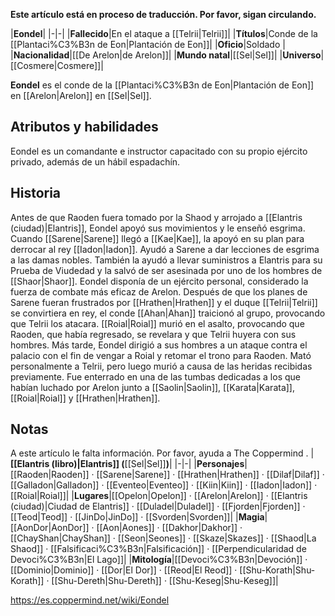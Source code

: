 **Este artículo está en proceso de traducción. Por favor, sigan circulando.**


|**Eondel**|
|-|-|
|**Fallecido**|En el ataque a [[Telrii\|Telrii]]|
|**Títulos**|Conde de la [[Plantaci%C3%B3n de Eon\|Plantación de Eon]]|
|**Oficio**|Soldado |
|**Nacionalidad**|[[De Arelon\|de Arelon]]|
|**Mundo natal**|[[Sel\|Sel]]|
|**Universo**|[[Cosmere\|Cosmere]]|

**Eondel** es el conde de la [[Plantaci%C3%B3n de Eon\|Plantación de Eon]] en [[Arelon\|Arelon]] en [[Sel\|Sel]].

## Atributos y habilidades
Eondel es un comandante e instructor capacitado con su propio ejército privado, además de un hábil espadachín.

## Historia
Antes de que Raoden fuera tomado por la Shaod y arrojado a [[Elantris (ciudad)\|Elantris]], Eondel apoyó sus movimientos y le enseñó esgrima. Cuando [[Sarene\|Sarene]] llegó a [[Kae\|Kae]], la apoyó en su plan para derrocar al rey [[Iadon\|Iadon]]. Ayudó a Sarene a dar lecciones de esgrima a las damas nobles. También la ayudó a llevar suministros a Elantris para su Prueba de Viudedad y la salvó de ser asesinada por uno de los hombres de [[Shaor\|Shaor]].
Eondel disponía de un ejército personal, considerado la fuerza de combate más eficaz de Arelon.
Después de que los planes de Sarene fueran frustrados por [[Hrathen\|Hrathen]] y el duque [[Telrii\|Telrii]] se convirtiera en rey, el conde [[Ahan\|Ahan]] traicionó al grupo, provocando que Telrii los atacara. [[Roial\|Roial]] murió en el asalto, provocando que Raoden, que había regresado, se revelara y que Telrii huyera con sus hombres. Más tarde, Eondel dirigió a sus hombres a un ataque contra el palacio con el fin de vengar a Roial y retomar el trono para Raoden. Mató personalmente a Telrii, pero luego murió a causa de las heridas recibidas previamente. Fue enterrado en una de las tumbas dedicadas a los que habían luchado por Arelon junto a [[Saolin\|Saolin]], [[Karata\|Karata]], [[Roial\|Roial]] y [[Hrathen\|Hrathen]].

## Notas

A este artículo le falta información. Por favor, ayuda a The Coppermind .
|**[[Elantris (libro)\|Elantris]] (**[[Sel\|Sel]]**)**|
|-|-|
|**Personajes**|[[Raoden\|Raoden]] · [[Sarene\|Sarene]] · [[Hrathen\|Hrathen]] · [[Dilaf\|Dilaf]] · [[Galladon\|Galladon]] · [[Eventeo\|Eventeo]] · [[Kiin\|Kiin]] · [[Iadon\|Iadon]] · [[Roial\|Roial]]|
|**Lugares**|[[Opelon\|Opelon]] · [[Arelon\|Arelon]] · [[Elantris (ciudad)\|Ciudad de Elantris]] · [[Duladel\|Duladel]] · [[Fjorden\|Fjorden]] · [[Teod\|Teod]] · [[JinDo\|JinDo]] · [[Svorden\|Svorden]]|
|**Magia**|[[AonDor\|AonDor]] · [[Aon\|Aones]] · [[Dakhor\|Dakhor]] · [[ChayShan\|ChayShan]] · [[Seon\|Seones]] · [[Skaze\|Skazes]] · [[Shaod\|La Shaod]] · [[Falsificaci%C3%B3n\|Falsificación]] · [[Perpendicularidad de Devoci%C3%B3n\|El Lago]]|
|**Mitología**|[[Devoci%C3%B3n\|Devoción]] · [[Dominio\|Dominio]] · [[Dor\|El Dor]] · [[Reod\|El Reod]] · [[Shu-Korath\|Shu-Korath]] · [[Shu-Dereth\|Shu-Dereth]] · [[Shu-Keseg\|Shu-Keseg]]|



https://es.coppermind.net/wiki/Eondel